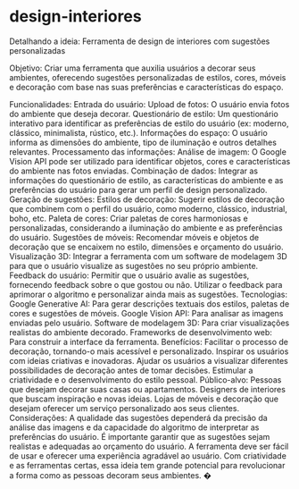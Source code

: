 # design-interiores
Detalhando a ideia: Ferramenta de design de interiores com sugestões personalizadas

Objetivo: Criar uma ferramenta que auxilia usuários a decorar seus ambientes, oferecendo sugestões personalizadas de estilos, cores, móveis e decoração com base nas suas preferências e características do espaço.

Funcionalidades:
Entrada do usuário:
Upload de fotos: O usuário envia fotos do ambiente que deseja decorar.
Questionário de estilo: Um questionário interativo para identificar as preferências de estilo do usuário (ex: moderno, clássico, minimalista, rústico, etc.).
Informações do espaço: O usuário informa as dimensões do ambiente, tipo de iluminação e outros detalhes relevantes.
Processamento das informações:
Análise de imagem: O Google Vision API pode ser utilizado para identificar objetos, cores e características do ambiente nas fotos enviadas.
Combinação de dados: Integrar as informações do questionário de estilo, as características do ambiente e as preferências do usuário para gerar um perfil de design personalizado.
Geração de sugestões:
Estilos de decoração: Sugerir estilos de decoração que combinem com o perfil do usuário, como moderno, clássico, industrial, boho, etc.
Paleta de cores: Criar paletas de cores harmoniosas e personalizadas, considerando a iluminação do ambiente e as preferências do usuário.
Sugestões de móveis: Recomendar móveis e objetos de decoração que se encaixem no estilo, dimensões e orçamento do usuário.
Visualização 3D: Integrar a ferramenta com um software de modelagem 3D para que o usuário visualize as sugestões no seu próprio ambiente.
Feedback do usuário:
Permitir que o usuário avalie as sugestões, fornecendo feedback sobre o que gostou ou não.
Utilizar o feedback para aprimorar o algoritmo e personalizar ainda mais as sugestões.
Tecnologias:
Google Generative AI: Para gerar descrições textuais dos estilos, paletas de cores e sugestões de móveis.
Google Vision API: Para analisar as imagens enviadas pelo usuário.
Software de modelagem 3D: Para criar visualizações realistas do ambiente decorado.
Frameworks de desenvolvimento web: Para construir a interface da ferramenta.
Benefícios:
Facilitar o processo de decoração, tornando-o mais acessível e personalizado.
Inspirar os usuários com ideias criativas e inovadoras.
Ajudar os usuários a visualizar diferentes possibilidades de decoração antes de tomar decisões.
Estimular a criatividade e o desenvolvimento do estilo pessoal.
Público-alvo:
Pessoas que desejam decorar suas casas ou apartamentos.
Designers de interiores que buscam inspiração e novas ideias.
Lojas de móveis e decoração que desejam oferecer um serviço personalizado aos seus clientes.
Considerações:
A qualidade das sugestões dependerá da precisão da análise das imagens e da capacidade do algoritmo de interpretar as preferências do usuário.
É importante garantir que as sugestões sejam realistas e adequadas ao orçamento do usuário.
A ferramenta deve ser fácil de usar e oferecer uma experiência agradável ao usuário.
Com criatividade e as ferramentas certas, essa ideia tem grande potencial para revolucionar a forma como as pessoas decoram seus ambientes. �
